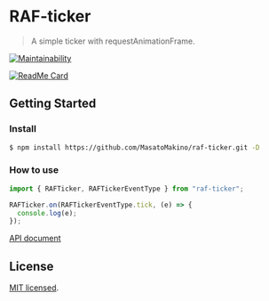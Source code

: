 # RAF-ticker

> A simple ticker with requestAnimationFrame.

[![Maintainability](https://api.codeclimate.com/v1/badges/1b76d40aaf6bf61c28f0/maintainability)](https://codeclimate.com/github/MasatoMakino/raf-ticker/maintainability)

[![ReadMe Card](https://github-readme-stats.vercel.app/api/pin/?username=MasatoMakino&repo=raf-ticker&show_owner=true)](https://github.com/MasatoMakino/raf-ticker)

## Getting Started

### Install

```bash
$ npm install https://github.com/MasatoMakino/raf-ticker.git -D
```

### How to use

```js
import { RAFTicker, RAFTickerEventType } from "raf-ticker";

RAFTicker.on(RAFTickerEventType.tick, (e) => {
  console.log(e);
});
```

[API document](https://masatomakino.github.io/raf-ticker/api/)

## License

[MIT licensed](LICENSE).
